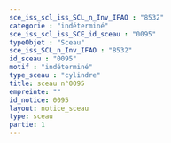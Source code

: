 ```yaml
---
sce_iss_scl_iss_SCL_n_Inv_IFAO : "8532"
categorie : "indéterminé"
sce_iss_scl_iss_SCE_id_sceau : "0095"
typeObjet : "Sceau"
sce_iss_SCL_n_Inv_IFAO : "8532"
id_sceau : "0095"
motif : "indéterminé"
type_sceau : "cylindre"
title: sceau n°0095
empreinte: ""
id_notice: 0095
layout: notice_sceau
type: sceau
partie: 1
---
```

